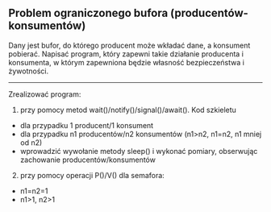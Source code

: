 ## Problem ograniczonego bufora (producentów-konsumentów)
Dany jest bufor, do którego producent może wkładać dane, a konsument pobierać. Napisać program, który zapewni takie działanie producenta i konsumenta, w którym zapewniona będzie własność bezpieczeństwa i żywotności.
***
Zrealizować program:<br/>
1. przy pomocy metod wait()/notify()/signal()/await(). Kod szkieletu
* dla przypadku 1 producent/1 konsument
* dla przypadku n1 producentów/n2 konsumentów (n1>n2, n1=n2, n1 mniej od n2)
* wprowadzić wywołanie metody sleep() i wykonać pomiary, obserwując zachowanie producentów/konsumentów
2. przy pomocy operacji P()/V() dla semafora:
* n1=n2=1
* n1>1, n2>1